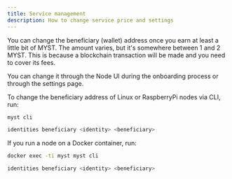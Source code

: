 ```yaml
---
title: Service management
description: How to change service price and settings
---
```


You can change the beneficiary (wallet) address once you earn at least a little bit of MYST.
The amount varies, but it's somewhere between 1 and 2 MYST. 
This is because a blockchain transaction will be made and you need to cover its fees.

You can change it through the Node UI during the onboarding process or through the settings page.

To change the beneficiary address of Linux or RaspberryPi nodes via CLI, run:
```bash
myst cli
```

```bash
identities beneficiary <identity> <beneficiary>
```

If you run a node on a Docker container, run:
```bash
docker exec -ti myst myst cli
```

```bash
identities beneficiary <identity> <beneficiary>
```
